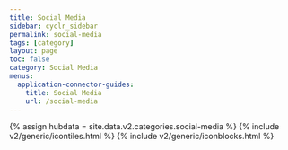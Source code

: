 ```yaml
---
title: Social Media
sidebar: cyclr_sidebar
permalink: social-media
tags: [category]
layout: page
toc: false
category: Social Media
menus:
  application-connector-guides:
    title: Social Media
    url: /social-media
---
```

{% assign hubdata = site.data.v2.categories.social-media %}
{% include v2/generic/icontiles.html %}	
{% include v2/generic/iconblocks.html %}	